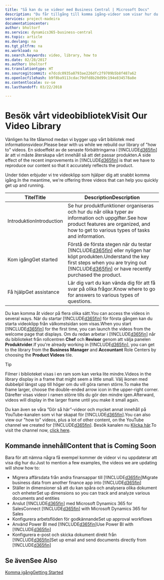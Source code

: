 ```yaml
---
title: "Så kan du se videor med Business Central | Microsoft Docs"
description: "Du får tillgång till komma igång-videor som visar hur du utför vanliga uppgifter."
services: project-madeira
documentationcenter: 
author: bholtorf
ms.service: dynamics365-business-central
ms.topic: article
ms.devlang: na
ms.tgt_pltfrm: na
ms.workload: na
ms.search.keywords: video, library, how to
ms.date: 02/28/2017
ms.author: bholtorf
ms.translationtype: HT
ms.sourcegitcommit: e7dcdc0935a8793ae226dfc2f9709b5b8f487a62
ms.openlocfilehash: b9f8ba9113cdac79dfd8b20d99c194e834578a8e
ms.contentlocale: sv-se
ms.lasthandoff: 03/22/2018

---
```

# <a name="visit-our-video-library"></a><span data-ttu-id="e98b6-103">Besök vårt videobibliotek</span><span class="sxs-lookup"><span data-stu-id="e98b6-103">Visit Our Video Library</span></span>
<span data-ttu-id="e98b6-104">Vänligen ha lite tålamod medan vi bygger upp vårt bibliotek med informationsvideor.</span><span class="sxs-lookup"><span data-stu-id="e98b6-104">Please bear with us while we rebuild our library of "how to" videos.</span></span> <span data-ttu-id="e98b6-105">En sidoeffekt av de senaste förbättringarna i [!INCLUDE[d365fin](includes/d365fin_md.md)] är att vi måste återskapa vårt innehåll så att det passar produkten.</span><span class="sxs-lookup"><span data-stu-id="e98b6-105">A side effect of the recent improvements in [!INCLUDE[d365fin](includes/d365fin_md.md)] is that we have to reproduce our content so that it accurately reflects the product.</span></span> 

<span data-ttu-id="e98b6-106">Under tiden erbjuder vi tre videoklipp som hjälper dig att snabbt komma igång.</span><span class="sxs-lookup"><span data-stu-id="e98b6-106">In the meantime, we're offering three videos that can help you quickly get up and running.</span></span>

|<span data-ttu-id="e98b6-107">Titel</span><span class="sxs-lookup"><span data-stu-id="e98b6-107">Title</span></span>|<span data-ttu-id="e98b6-108">Description</span><span class="sxs-lookup"><span data-stu-id="e98b6-108">Description</span></span>|
|----|----|
|<span data-ttu-id="e98b6-109">Introduktion</span><span class="sxs-lookup"><span data-stu-id="e98b6-109">Introduction</span></span>|<span data-ttu-id="e98b6-110">Se hur produktfunktioner organiseras och hur du når olika typer av information och uppgifter.</span><span class="sxs-lookup"><span data-stu-id="e98b6-110">See how product features are organized, and how to get to various types of tasks and information.</span></span>|
|<span data-ttu-id="e98b6-111">Kom igång</span><span class="sxs-lookup"><span data-stu-id="e98b6-111">Get started</span></span>|<span data-ttu-id="e98b6-112">Förstå de första stegen när du testar [!INCLUDE[d365fin](includes/d365fin_md.md)] eller nyligen har köpt produkten.</span><span class="sxs-lookup"><span data-stu-id="e98b6-112">Understand the key first steps when you are trying out [!INCLUDE[d365fin](includes/d365fin_md.md)] or have recently purchased the product.</span></span> |
|<span data-ttu-id="e98b6-113">Få hjälp</span><span class="sxs-lookup"><span data-stu-id="e98b6-113">Get assistance</span></span>|<span data-ttu-id="e98b6-114">Lär dig vart du kan vända dig för att få svar på olika frågor.</span><span class="sxs-lookup"><span data-stu-id="e98b6-114">Know where to go for answers to various types of questions.</span></span>|

<span data-ttu-id="e98b6-115">Du kan komma åt videor på flera olika sätt.</span><span class="sxs-lookup"><span data-stu-id="e98b6-115">You can access the videos in several ways.</span></span> <span data-ttu-id="e98b6-116">När du startar [!INCLUDE[d365fin](includes/d365fin_md.md)] för första gången kan du starta videoklipp från välkomstsidan som visas.</span><span class="sxs-lookup"><span data-stu-id="e98b6-116">When you start [!INCLUDE[d365fin](includes/d365fin_md.md)] for the first time, you can launch the videos from the welcome page that displays.</span></span> <span data-ttu-id="e98b6-117">Om du redan arbetar i [!INCLUDE[d365fin](includes/d365fin_md.md)] når du biblioteket från rollcentren **Chef** och **Revisor** genom att välja panelen **Produktvider**.</span><span class="sxs-lookup"><span data-stu-id="e98b6-117">If you're already working in [!INCLUDE[d365fin](includes/d365fin_md.md)], you can get to the library from the **Business Manager** and **Accountant** Role Centers by choosing the **Product Videos** tile.</span></span> 

> [!Tip]  
> <span data-ttu-id="e98b6-118">Filmer i biblioteket visas i en ram som kan verka lite mindre.</span><span class="sxs-lookup"><span data-stu-id="e98b6-118">Videos in the library display in a frame that might seem a little small.</span></span> <span data-ttu-id="e98b6-119">Välj ikonen med dubbelpil längst upp till höger om du vill göra ramen större.</span><span class="sxs-lookup"><span data-stu-id="e98b6-119">To make the frame larger, choose the double-ended arrow icon in the upper-right corner.</span></span> <span data-ttu-id="e98b6-120">Därefter visas videor i ramen större tills du gör den mindre igen.</span><span class="sxs-lookup"><span data-stu-id="e98b6-120">Afterward, videos will display in the larger frame until you make it small again.</span></span>

<span data-ttu-id="e98b6-121">Du kan även se våra ”Gör så här”-videor och mycket annat innehåll på YouTube-kanalen som vi har skapat för [!INCLUDE[d365fin](includes/d365fin_md.md)].</span><span class="sxs-lookup"><span data-stu-id="e98b6-121">You can also view our "how to" videos, plus a lot of other content, on the YouTube channel we created for [!INCLUDE[d365fin](includes/d365fin_md.md)].</span></span> <span data-ttu-id="e98b6-122">Besök kanalen nu [Klicka här](https://go.microsoft.com/fwlink/?linkid=851533).</span><span class="sxs-lookup"><span data-stu-id="e98b6-122">To visit the channel now, [click here](https://go.microsoft.com/fwlink/?linkid=851533).</span></span>

## <a name="content-that-is-coming-soon"></a><span data-ttu-id="e98b6-123">Kommande innehåll</span><span class="sxs-lookup"><span data-stu-id="e98b6-123">Content that is Coming Soon</span></span>
<span data-ttu-id="e98b6-124">Bara för att nämna några få exempel kommer de videor vi nu uppdaterar att visa dig hur du:</span><span class="sxs-lookup"><span data-stu-id="e98b6-124">Just to mention a few examples, the videos we are updating will show how to:</span></span>  

* <span data-ttu-id="e98b6-125">Migrera affärsdata från andra finansappar till [!INCLUDE[d365fin](includes/d365fin_md.md)]</span><span class="sxs-lookup"><span data-stu-id="e98b6-125">Migrate business data from another finance app into [!INCLUDE[d365fin](includes/d365fin_md.md)]</span></span>  
* <span data-ttu-id="e98b6-126">Ställer in dimensioner så att du kan spåra och analysera olika dokument och enheter</span><span class="sxs-lookup"><span data-stu-id="e98b6-126">Set up dimensions so you can track and analyze various documents and entities</span></span>
* <span data-ttu-id="e98b6-127">Anslut [!INCLUDE[d365fin](includes/d365fin_md.md)] med Microsoft Dynamics 365 for Sales</span><span class="sxs-lookup"><span data-stu-id="e98b6-127">Connect [!INCLUDE[d365fin](includes/d365fin_md.md)] with Microsoft Dynamics 365 for Sales</span></span>
* <span data-ttu-id="e98b6-128">Konfigurera arbetsflöden för godkännande</span><span class="sxs-lookup"><span data-stu-id="e98b6-128">Set up approval workflows</span></span>  
* <span data-ttu-id="e98b6-129">Använd Power BI med [!INCLUDE[d365fin](includes/d365fin_md.md)]</span><span class="sxs-lookup"><span data-stu-id="e98b6-129">Use Power BI with [!INCLUDE[d365fin](includes/d365fin_md.md)]</span></span>  
* <span data-ttu-id="e98b6-130">Konfigurera e-post och skicka dokument direkt från [!INCLUDE[d365fin](includes/d365fin_md.md)]</span><span class="sxs-lookup"><span data-stu-id="e98b6-130">Set up email and send documents directly from [!INCLUDE[d365fin](includes/d365fin_md.md)]</span></span>  

## <a name="see-also"></a><span data-ttu-id="e98b6-131">Se även</span><span class="sxs-lookup"><span data-stu-id="e98b6-131">See Also</span></span>
[<span data-ttu-id="e98b6-132">Komma igång</span><span class="sxs-lookup"><span data-stu-id="e98b6-132">Getting Started</span></span>](product-get-started.md)

